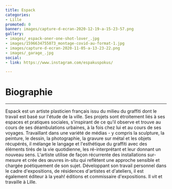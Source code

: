 ```yaml
---
title: Espack
categories:
- Lille
promoted: 0
banner: images/capture-d-ecran-2020-12-19-a-15-23-57.png
gallery:
- images/_espack-oner-one-shot-lover_.jpg
- images/1596634755073_montage-covid-au-format-1.jpg
- images/capture-d-ecran-2020-11-05-a-13-23-22.png
- images/_garage_.jpg
social:
- link: https://www.instagram.com/espakuspokus/

---
```

# Biographie

***

Espack est un artiste plasticien français issu du milieu du graffiti dont le travail est basé sur l'étude de la ville. Ses projets sont étroitement liés à ses espaces et pratiques sociales, s'inspirant de ce qu'il observe et trouve au cours de ses déambulations urbaines, à la fois chez lui et au cours de ses voyages. Travaillant dans une variété de médias - y compris la sculpture, la peinture, le dessin, la photographie, la gravure sur métal et les objets récupérés, il mélange le langage et l'esthétique du graffiti avec des éléments tirés de la vie quotidienne, les ré-interprétant et leur donnant un nouveau sens. L'artiste utilise de façon récurrente des installations sur-mesure et crée des œuvres in-situ qui reflètent une approche sensible et chargée poétiquement de son sujet. Développant son travail personnel dans le cadre d'expositions, de résidences d'artistes et d'ateliers, il est également éditeur à la yeah! éditions et commissaire d'expositions. Il vit et travaille à Lille.